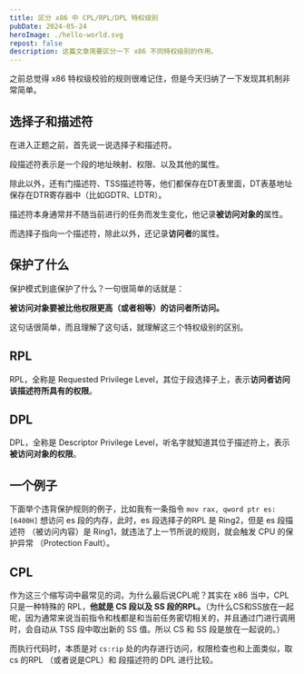 ```yaml
---
title: 区分 x86 中 CPL/RPL/DPL 特权级别
pubDate: 2024-05-24
heroImage: ./hello-world.svg
repost: false
description: 这篇文章简要区分一下 x86 不同特权级别的作用。
---
```


之前总觉得 x86 特权级校验的规则很难记住，但是今天归纳了一下发现其机制非常简单。

## 选择子和描述符

在进入正题之前，首先说一说选择子和描述符。

段描述符表示是一个段的地址映射、权限、以及其他的属性。

除此以外，还有门描述符、TSS描述符等，他们都保存在DT表里面，DT表基地址保存在DTR寄存器中（比如GDTR、LDTR）。

描述符本身通常并不随当前进行的任务而发生变化，他记录**被访问对象的**属性。

而选择子指向一个描述符，除此以外，还记录**访问者**的属性。

## 保护了什么

保护模式到底保护了什么？一句很简单的话就是：

**被访问对象要被比他权限更高（或者相等）的访问者所访问。**

这句话很简单，而且理解了这句话，就理解这三个特权级别的区别。

## RPL

RPL，全称是 Requested Privilege Level，其位于段选择子上，表示**访问者访问该描述符所具有的权限**。

## DPL

DPL，全称是 Descriptor Privilege Level，听名字就知道其位于描述符上，表示**被访问对象的权限**。

## 一个例子

下面举个违背保护规则的例子，比如我有一条指令 `mov rax, qword ptr es:[6400H]` 想访问 es 段的内存，此时，es 段选择子的RPL 是 Ring2，但是 es 段描述符 （被访问内容）是 Ring1，就违法了上一节所说的规则，就会触发 CPU 的保护异常 （Protection Fault）。

## CPL

作为这三个缩写词中最常见的词，为什么最后说CPL呢？其实在 x86 当中，CPL 只是一种特殊的 RPL，**他就是 CS 段以及 SS 段的RPL。**（为什么CS和SS放在一起呢，因为通常来说当前指令和栈都是和当前任务密切相关的，并且通过门进行调用时，会自动从 TSS 段中取出新的 SS 值。所以 CS 和 SS 段是放在一起说的。）

而执行代码时，本质是对 `cs:rip` 处的内存进行访问，权限检查也和上面类似，取 cs 的RPL （或者说是CPL）和 段描述符的 DPL 进行比较。
